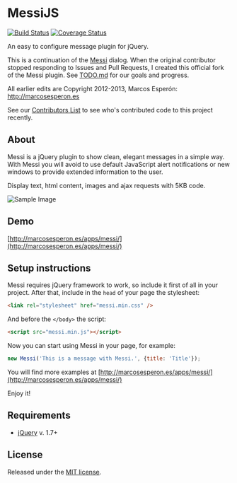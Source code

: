 # MessiJS
[![Build Status](https://travis-ci.org/MessiJS/MessiJS.png?branch=master)](https://travis-ci.org/MessiJS/MessiJS)
[![Coverage Status](https://coveralls.io/repos/MessiJS/MessiJS/badge.png)](https://coveralls.io/r/MessiJS/MessiJS)

An easy to configure message plugin for jQuery.

This is a continuation of the [Messi](https://github.com/marcosesperon/Messi) dialog.
When the original contributor stopped responding to Issues and Pull Requests, I created this official fork of the Messi plugin.
See [TODO.md](https://github.com/kgust/Messi/blob/master/TODO.md) for our goals and progress.

All earlier edits are Copyright 2012-2013, Marcos Esperón: http://marcosesperon.es

See our [Contributors List](https://github.com/MessiJS/MessiJS/graphs/contributors)
to see who's contributed code to this project recently.

## About
Messi is a jQuery plugin to show clean, elegant messages in a simple way. With Messi you will avoid to use default JavaScript alert notifications or new windows to provide extended information to the user.

Display text, html content, images and ajax requests with 5KB code.

![Sample Image](http://marcosesperon.es/apps/messi/messi-white.png)

## Demo
[http://marcosesperon.es/apps/messi/](http://marcosesperon.es/apps/messi/)

## Setup instructions
Messi requires jQuery framework to work, so include it first of all in your project. After that, include in the `head` of your page the stylesheet:

```html
<link rel="stylesheet" href="messi.min.css" />
```
And before the `</body>` the script:

```html
<script src="messi.min.js"></script>
```

Now you can start using Messi in your page, for example:

```js
new Messi('This is a message with Messi.', {title: 'Title'});
```

You will find more examples at [http://marcosesperon.es/apps/messi/](http://marcosesperon.es/apps/messi/)

Enjoy it!

## Requirements
* [jQuery](http://jquery.com/) v. 1.7+

## License
Released under the [MIT license](http://www.opensource.org/licenses/MIT).
